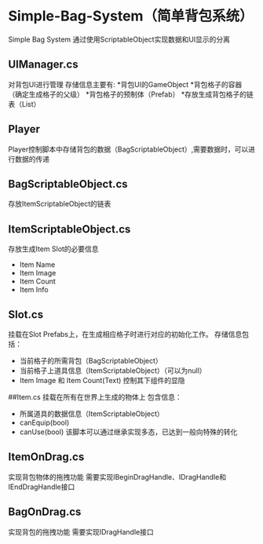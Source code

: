 # Simple-Bag-System（简单背包系统）
Simple Bag System
通过使用ScriptableObject实现数据和UI显示的分离

## UIManager.cs
对背包UI进行管理
存储信息主要有:
*背包UI的GameObject
*背包格子的容器（确定生成格子的父级）
*背包格子的预制体（Prefab）
*存放生成背包格子的链表（List）

## Player
Player控制脚本中存储背包的数据（BagScriptableObject）,需要数据时，可以进行数据的传递

## BagScriptableObject.cs
存放ItemScriptableObject的链表

## ItemScriptableObject.cs
存放生成Item Slot的必要信息
* Item Name
* Item Image
* Item Count
* Item Info

## Slot.cs
挂载在Slot Prefabs上，在生成相应格子时进行对应的初始化工作。
存储信息包括：
* 当前格子的所需背包（BagScriptableObject）
* 当前格子上道具信息（ItemScriptableObject）（可以为null）
* Item Image 和 Item Count(Text) 控制其下组件的显隐

##Item.cs
挂载在所有在世界上生成的物体上
包含信息：
* 所属道具的数据信息（ItemScriptableObject）
* canEquip(bool)
* canUse(bool)
该脚本可以通过继承实现多态，已达到一般向特殊的转化

## ItemOnDrag.cs
实现背包物体的拖拽功能
需要实现IBeginDragHandle、IDragHandle和IEndDragHandle接口

## BagOnDrag.cs
实现背包的拖拽功能
需要实现IDragHandle接口

